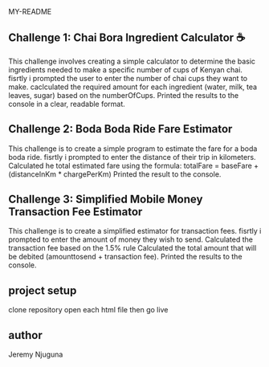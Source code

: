 MY-README

## Challenge 1: Chai Bora Ingredient Calculator ☕
This challenge involves creating a simple calculator to determine the basic ingredients needed to make a specific number of cups of Kenyan chai.
fisrtly i prompted the user to enter the number of chai cups they want to make.
caclculated the required amount for each ingredient (water, milk, tea leaves, sugar) based on the numberOfCups.
Printed the results to the console in a clear, readable format.

## Challenge 2: Boda Boda Ride Fare Estimator 
This challenge is to create a simple program to estimate the fare for a boda boda ride.
fisrtly i prompted to enter the distance of their trip in kilometers.
Calculated he total estimated fare using the formula: totalFare = baseFare + (distanceInKm * chargePerKm)
Printed the result to the console.

##  Challenge 3: Simplified Mobile Money Transaction Fee Estimator 
This challenge is to create a simplified estimator for transaction fees.
fisrtly i prompted to  enter the amount of money they wish to send. 
Calculated the transaction fee based on the 1.5% rule
Calculated the total amount that will be debited (amounttosend + transaction fee).
Printed the results to the console.

## project setup
clone repository
open each html file
then go live

## author
Jeremy Njuguna






